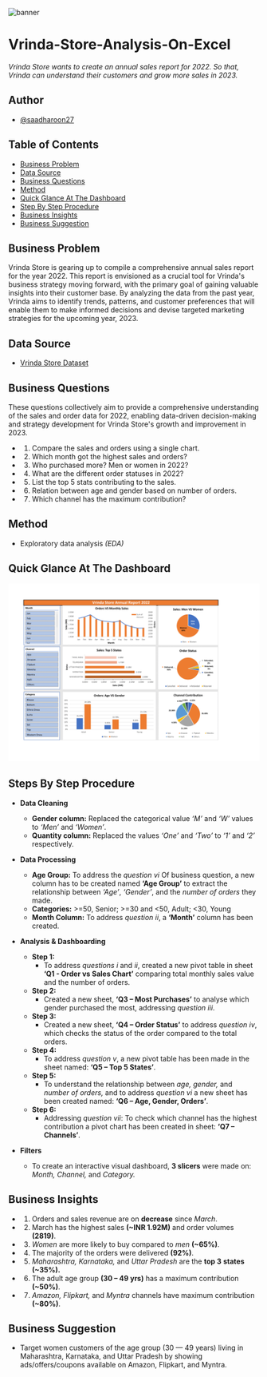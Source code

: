 ![banner](asset/Banner.jpg)

# Vrinda-Store-Analysis-On-Excel
_Vrinda Store wants to create an annual sales report for 2022. So that, Vrinda can understand their customers and grow more sales in 2023._

## Author
- [@saadharoon27](https://github.com/saadharoon27)

## Table of Contents
- [Business Problem](#business-problem)
- [Data Source](#vrinda-store-dataset)
- [Business Questions](#business-questions)
- [Method](#method)
- [Quick Glance At The Dashboard](#quick-glance-at-the-dashboard)
- [Step By Step Procedure](#step-by-step-procedure)
- [Business Insights](#business-insights)
- [Business Suggestion](#business-suggestion)

## Business Problem
Vrinda Store is gearing up to compile a comprehensive annual sales report for the year 2022. This report is envisioned as a crucial tool for Vrinda's business strategy moving forward, with the primary goal of gaining valuable insights into their customer base. By analyzing the data from the past year, Vrinda aims to identify trends, patterns, and customer preferences that will enable them to make informed decisions and devise targeted marketing strategies for the upcoming year, 2023.

## Data Source
- [Vrinda Store Dataset](https://www.kaggle.com/datasets/harunshah786/vrinda-store-dataset)

## Business Questions
These questions collectively aim to provide a comprehensive understanding of the sales and order data for 2022, enabling data-driven decision-making and strategy development for Vrinda Store's growth and improvement in 2023.

- 1.	Compare the sales and orders using a single chart.
- 2.	Which month got the highest sales and orders?
- 3.	Who purchased more? Men or women in 2022?
- 4.	What are the different order statuses in 2022?
- 5.	List the top 5 stats contributing to the sales.
- 6.	Relation between age and gender based on number of orders.
- 7.	Which channel has the maximum contribution?

## Method
- Exploratory data analysis _(EDA)_

## Quick Glance At The Dashboard
![dashboard](asset/DashboardGlance.png)

## Steps By Step Procedure

- **Data Cleaning**
  - **Gender column:** Replaced the categorical value _‘M’_ and _‘W’_ values to _‘Men’_ and _‘Women’_.
  - **Quantity column:** Replaced the values _‘One’_ and _‘Two’_ to _‘1’_ and _‘2’_ respectively.

- **Data Processing**
  - **Age Group:** To address the *question vi* Of business question, a new column has to be created named **‘Age Group’** to extract the relationship between _‘Age’_, _‘Gender’_, and the _number of orders_ they made. 
  - **Categories:** >=50, Senior; >=30 and <50, Adult; <30, Young
  - **Month Column:** To address *question ii*, a **‘Month’** column has been created.

- **Analysis & Dashboarding**
  - **Step 1:**
    - To address _questions i_ and _ii_, created a new pivot table in sheet **‘Q1 - Order vs Sales Chart’** comparing total monthly sales value and the number of orders.
  - **Step 2:**
    - Created a new sheet, **‘Q3 – Most Purchases’** to analyse which gender purchased the most, addressing _question iii_.
  - **Step 3:**
    - Created a new sheet, **‘Q4 – Order Status’** to address _question iv_, which checks the status of the order compared to the total orders.
  - **Step 4:**
    - To address _question v_, a new pivot table has been made in the sheet named: **‘Q5 – Top 5 States’**.
  - **Step 5:**
    - To understand the relationship between _age, gender,_ and _number of orders,_ and to address _question vi_ a new sheet has been created named: **‘Q6 – Age, Gender, Orders’**.
  - **Step 6:**
    - Addressing _question vii_: To check which channel has the highest contribution a pivot chart has been created in sheet: **‘Q7 – Channels’**.

- **Filters**
  - To create an interactive visual dashboard, **3 slicers** were made on: *Month, Channel,* and *Category.*

## Business Insights
  - 1.	Orders and sales revenue are on **decrease** since _March_.
  - 2.	March has the highest sales **(~INR 1.92M)** and order volumes **(2819)**.
  - 3.	_Women_ are more likely to buy compared to _men_ **(~65%)**.
  - 4.	The majority of the orders were delivered **(92%)**.
  - 5.	_Maharashtra, Karnataka,_ and _Uttar Pradesh_ are the **top 3** **states (~35%).**
  - 6.	The adult age group **(30 – 49 yrs)** has a maximum contribution **(~50%)**.
  - 7.	_Amazon, Flipkart,_ and _Myntra_ channels have maximum contribution **(~80%)**.

## Business Suggestion
- Target women customers of the age group (30 — 49 years) living in Maharashtra, Karnataka, and Uttar Pradesh by showing ads/offers/coupons available on Amazon, Flipkart, and Myntra.

